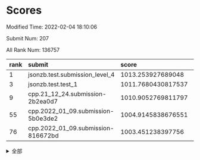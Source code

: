# Scores

Modified Time: 2022-02-04 18:10:06

Submit Num: 207

All Rank Num: 136757

| rank |               submit               |       score        |       sigma        | pk_num |
| :--- | :--------------------------------- | :----------------- | :----------------- | :----- |
| 1    | jsonzb.test.submission_level_4     | 1013.253927689048  | 0.8140466714191898 | 2646   |
| 3    | jsonzb.test.test_1                 | 1011.7680430817537 | 0.8025011754577765 | 2642   |
| 9    | cpp.21_12_24.submission-2b2ea0d7   | 1010.9052769811797 | 0.7789260430290641 | 2644   |
| 55   | cpp.2022_01_09.submission-5b0e3de2 | 1004.9145838676551 | 0.7134843855267081 | 2645   |
| 76   | cpp.2022_01_09.submission-816672bd | 1003.451238397756  | 0.7192423267528347 | 2641   |


<details>
<summary>全部</summary>

| rank |                 submit                 |       score        |       sigma        | pk_num |
| :--- | :------------------------------------- | :----------------- | :----------------- | :----- |
| 1    | jsonzb.test.submission_level_4         | 1013.253927689048  | 0.8140466714191898 | 2646   |
| 2    | gobigger.level_3.submission_level_3_21 | 1011.8791669389605 | 0.7867149743931996 | 2641   |
| 3    | jsonzb.test.test_1                     | 1011.7680430817537 | 0.8025011754577765 | 2642   |
| 4    | gobigger.level_3.submission_level_3_16 | 1011.7623459268178 | 0.7888056169311961 | 2643   |
| 5    | gobigger.level_3.submission_level_3_0  | 1011.6222850603701 | 0.7693974328849137 | 2648   |
| 6    | gobigger.level_3.submission_level_3_8  | 1011.4733643107952 | 0.7842361052767346 | 2638   |
| 7    | gobigger.level_3.submission_level_3_19 | 1011.2631178360845 | 0.7740521361619596 | 2641   |
| 8    | gobigger.level_3.submission_level_3_23 | 1011.2096934829993 | 0.7678747940288355 | 2644   |
| 9    | cpp.21_12_24.submission-2b2ea0d7       | 1010.9052769811797 | 0.7789260430290641 | 2644   |
| 10   | gobigger.level_3.submission_level_3_15 | 1010.6707340741852 | 0.7790888451573109 | 2644   |
| 11   | gobigger.level_3.submission_level_3_1  | 1010.6599345196432 | 0.7791714179952597 | 2642   |
| 12   | gobigger.level_3.submission_level_3_46 | 1010.6421298686245 | 0.7611119522475283 | 2644   |
| 13   | gobigger.level_3.submission_level_3_32 | 1010.6172195169703 | 0.7849992171316524 | 2641   |
| 14   | gobigger.level_3.submission_level_3_10 | 1010.5869683707296 | 0.7860016136221424 | 2645   |
| 15   | gobigger.level_3.submission_level_3_17 | 1010.566216137971  | 0.7593380302264802 | 2639   |
| 16   | gobigger.level_3.submission_level_3_38 | 1010.5428340465047 | 0.7582383802642816 | 2645   |
| 17   | gobigger.level_3.submission_level_3_48 | 1010.5117607408389 | 0.7530223666123743 | 2639   |
| 18   | gobigger.level_3.submission_level_3_3  | 1010.4200998095055 | 0.7492005418527632 | 2642   |
| 19   | gobigger.level_3.submission_level_3_49 | 1010.4093790069488 | 0.7617196337426394 | 2641   |
| 20   | gobigger.level_3.submission_level_3_45 | 1010.2784564509366 | 0.7412116306466524 | 2649   |
| 21   | gobigger.level_3.submission_level_3_5  | 1010.2381862484784 | 0.7499603755169902 | 2641   |
| 22   | gobigger.level_3.submission_level_3_14 | 1010.230228902983  | 0.7977399550382732 | 2642   |
| 23   | gobigger.level_3.submission_level_3_12 | 1010.1657732087982 | 0.7582138975358478 | 2647   |
| 24   | gobigger.level_3.submission_level_3_25 | 1010.1032936365752 | 0.7579167009619817 | 2641   |
| 25   | gobigger.level_3.submission_level_3_9  | 1010.0972435047008 | 0.7550093888152699 | 2641   |
| 26   | gobigger.level_3.submission_level_3_20 | 1010.0200008286786 | 0.7555946238448478 | 2637   |
| 27   | gobigger.level_3.submission_level_3_2  | 1010.0011386796535 | 0.7656015272508847 | 2643   |
| 28   | gobigger.level_3.submission_level_3_43 | 1009.9430571576003 | 0.7522833352222228 | 2645   |
| 29   | gobigger.level_3.submission_level_3_31 | 1009.8925915917899 | 0.7711178282445394 | 2645   |
| 30   | gobigger.level_3.submission_level_3_34 | 1009.8570720051727 | 0.7535431673384358 | 2644   |
| 31   | gobigger.level_3.submission_level_3_40 | 1009.837650960627  | 0.7491485914112129 | 2644   |
| 32   | gobigger.level_3.submission_level_3_35 | 1009.8043337300549 | 0.7655262155234519 | 2639   |
| 33   | gobigger.level_3.submission_level_3_36 | 1009.763660752159  | 0.7443927099362084 | 2645   |
| 34   | gobigger.level_3.submission_level_3_30 | 1009.7572001012219 | 0.7360270933913557 | 2645   |
| 35   | gobigger.level_3.submission_level_3_18 | 1009.7027566594005 | 0.7437777145802652 | 2639   |
| 36   | gobigger.level_3.submission_level_3_29 | 1009.404601208313  | 0.7592001578615297 | 2639   |
| 37   | gobigger.level_3.submission_level_3_28 | 1009.3860255791047 | 0.743056521998261  | 2642   |
| 38   | gobigger.level_3.submission_level_3_4  | 1009.3845247358183 | 0.7544143386483737 | 2640   |
| 39   | gobigger.level_3.submission_level_3_27 | 1009.3669974492174 | 0.7345837313397876 | 2643   |
| 40   | gobigger.level_3.submission_level_3_37 | 1009.2668442815796 | 0.773865772159891  | 2641   |
| 41   | gobigger.level_3.submission_level_3_11 | 1009.2334097035532 | 0.7558288927058973 | 2640   |
| 42   | gobigger.level_3.submission_level_3_6  | 1009.2027340176263 | 0.7508483455926398 | 2645   |
| 43   | gobigger.level_3.submission_level_3_26 | 1009.1580250344703 | 0.7615816670274296 | 2648   |
| 44   | gobigger.level_3.submission_level_3_47 | 1009.0930333436223 | 0.7573596128589546 | 2645   |
| 45   | gobigger.level_3.submission_level_3_13 | 1008.996359251089  | 0.7577194471314352 | 2639   |
| 46   | gobigger.level_3.submission_level_3_39 | 1008.881261706612  | 0.748423046961372  | 2645   |
| 47   | gobigger.level_3.submission_level_3_24 | 1008.8606622146413 | 0.7488887242921687 | 2641   |
| 48   | gobigger.level_3.submission_level_3_41 | 1008.8080358339555 | 0.7582523931402521 | 2643   |
| 49   | gobigger.level_3.submission_level_3_42 | 1008.7845176706038 | 0.7454749676042652 | 2644   |
| 50   | gobigger.level_3.submission_level_3_22 | 1008.7457963482892 | 0.7747585438348308 | 2640   |
| 51   | gobigger.level_3.submission_level_3_7  | 1008.5921891515817 | 0.7312163020230968 | 2642   |
| 52   | gobigger.level_3.submission_level_3_44 | 1008.292551694267  | 0.7352626088804443 | 2645   |
| 53   | gobigger.level_3.submission_level_3_33 | 1007.2106642390986 | 0.7477794076232103 | 2636   |
| 54   | gobigger.level_1.submission_level_1_15 | 1005.1346866195457 | 0.7277233160544585 | 2648   |
| 55   | cpp.2022_01_09.submission-5b0e3de2     | 1004.9145838676551 | 0.7134843855267081 | 2645   |
| 56   | gobigger.level_1.submission_level_1_12 | 1004.7627352971559 | 0.7114263471349753 | 2639   |
| 57   | gobigger.level_1.submission_level_1_6  | 1004.7338774277227 | 0.717098518494743  | 2646   |
| 58   | gobigger.level_1.submission_level_1_9  | 1004.4313009047313 | 0.7185582465448158 | 2645   |
| 59   | gobigger.level_1.submission_level_1_24 | 1004.3066783644158 | 0.7050292778058233 | 2640   |
| 60   | gobigger.level_1.submission_level_1_48 | 1004.2961342178833 | 0.7214308499501693 | 2641   |
| 61   | gobigger.level_1.submission_level_1_8  | 1004.2924069089723 | 0.7137658536153955 | 2641   |
| 62   | gobigger.level_1.submission_level_1_23 | 1004.1316289157671 | 0.7238883071380096 | 2645   |
| 63   | gobigger.level_1.submission_level_1_31 | 1004.1089039372562 | 0.7199510799353759 | 2641   |
| 64   | gobigger.level_1.submission_level_1_45 | 1004.0384504003653 | 0.7205639268909046 | 2641   |
| 65   | gobigger.level_1.submission_level_1_42 | 1003.8042249984234 | 0.7353104770580224 | 2642   |
| 66   | gobigger.level_1.submission_level_1_39 | 1003.7705781425965 | 0.7110608821456577 | 2647   |
| 67   | gobigger.level_1.submission_level_1_5  | 1003.759182744573  | 0.7244690343760112 | 2645   |
| 68   | gobigger.level_1.submission_level_1_26 | 1003.7591104548649 | 0.7151168508339275 | 2635   |
| 69   | gobigger.level_1.submission_level_1_32 | 1003.739970802282  | 0.7174174091436322 | 2646   |
| 70   | gobigger.level_1.submission_level_1_17 | 1003.6478292258872 | 0.7137955209108017 | 2641   |
| 71   | gobigger.level_1.submission_level_1_36 | 1003.6196725694247 | 0.7103504707793489 | 2642   |
| 72   | gobigger.level_1.submission_level_1_27 | 1003.6020406893689 | 0.7131274812920022 | 2648   |
| 73   | gobigger.level_1.submission_level_1_2  | 1003.5817821163041 | 0.709232839881757  | 2642   |
| 74   | gobigger.level_1.submission_level_1_40 | 1003.5735732910654 | 0.7115707698142061 | 2645   |
| 75   | gobigger.level_1.submission_level_1_16 | 1003.4985141437251 | 0.7173987883701303 | 2642   |
| 76   | cpp.2022_01_09.submission-816672bd     | 1003.451238397756  | 0.7192423267528347 | 2641   |
| 77   | gobigger.level_1.submission_level_1_47 | 1003.3932520985027 | 0.7039902412799807 | 2644   |
| 78   | gobigger.level_1.submission_level_1_28 | 1003.3841611922339 | 0.721974911769746  | 2642   |
| 79   | gobigger.level_1.submission_level_1_1  | 1003.3734725177632 | 0.7264281586102018 | 2642   |
| 80   | gobigger.level_1.submission_level_1_34 | 1003.3249507013018 | 0.7174978357481568 | 2644   |
| 81   | gobigger.level_1.submission_level_1_44 | 1003.3014041223842 | 0.7015572741161586 | 2637   |
| 82   | gobigger.level_1.submission_level_1_20 | 1003.2870240074404 | 0.7169319528338639 | 2647   |
| 83   | gobigger.level_1.submission_level_1_4  | 1003.2198563569676 | 0.7038842723848733 | 2641   |
| 84   | gobigger.level_1.submission_level_1_18 | 1003.2000635685474 | 0.7134381919379981 | 2639   |
| 85   | gobigger.level_1.submission_level_1_0  | 1003.1615081688203 | 0.7122632761953758 | 2646   |
| 86   | gobigger.level_1.submission_level_1_14 | 1003.1293465274947 | 0.715886611921358  | 2643   |
| 87   | gobigger.level_1.submission_level_1_11 | 1003.0905288794338 | 0.7289242094714341 | 2645   |
| 88   | gobigger.level_1.submission_level_1_29 | 1002.9579292659735 | 0.7109984471540277 | 2641   |
| 89   | gobigger.level_1.submission_level_1_13 | 1002.9422192466807 | 0.7249566146559576 | 2637   |
| 90   | gobigger.level_1.submission_level_1_46 | 1002.8936753793744 | 0.7211217107580286 | 2642   |
| 91   | gobigger.level_1.submission_level_1_22 | 1002.7138385801015 | 0.7158823013559091 | 2644   |
| 92   | gobigger.level_1.submission_level_1_21 | 1002.6740467403973 | 0.7224825459294472 | 2646   |
| 93   | gobigger.level_1.submission_level_1_30 | 1002.6654085033251 | 0.7203213625408857 | 2637   |
| 94   | gobigger.level_1.submission_level_1_49 | 1002.6291979651267 | 0.7254421153224222 | 2643   |
| 95   | gobigger.level_1.submission_level_1_25 | 1002.5228331331556 | 0.7126907872895316 | 2642   |
| 96   | gobigger.level_1.submission_level_1_43 | 1002.4849501800647 | 0.7116579404841361 | 2641   |
| 97   | gobigger.level_1.submission_level_1_35 | 1002.4547534413337 | 0.7303737199054657 | 2640   |
| 98   | gobigger.level_1.submission_level_1_33 | 1002.4459749110334 | 0.7230964237249959 | 2643   |
| 99   | gobigger.level_1.submission_level_1_10 | 1002.3962430106034 | 0.7055510799798886 | 2643   |
| 100  | gobigger.level_1.submission_level_1_41 | 1002.3951196581835 | 0.7211793059182113 | 2644   |
| 101  | gobigger.level_1.submission_level_1_19 | 1002.3709025806959 | 0.7128565805855817 | 2639   |
| 102  | gobigger.level_1.submission_level_1_38 | 1002.3377082530315 | 0.7274271242060498 | 2648   |
| 103  | gobigger.level_1.submission_level_1_7  | 1002.1766706902384 | 0.7115871967828884 | 2641   |
| 104  | gobigger.level_1.submission_level_1_3  | 1002.0886512859456 | 0.7293018588250718 | 2639   |
| 105  | gobigger.level_1.submission_level_1_37 | 1001.5895505956817 | 0.7202020658578119 | 2639   |
| 106  | gobigger.random.submission_random_47   | 997.8087659234668  | 0.7093850530184832 | 2644   |
| 107  | gobigger.random.submission_random_35   | 997.5428342780805  | 0.7012199857385248 | 2644   |
| 108  | gobigger.random.submission_random_44   | 997.0922748255645  | 0.7008762736819852 | 2638   |
| 109  | gobigger.random.submission_random_48   | 997.0397078630817  | 0.7176529295634353 | 2638   |
| 110  | gobigger.random.submission_random_30   | 997.0253679802884  | 0.7075257027295547 | 2642   |
| 111  | gobigger.random.submission_random_37   | 996.95219710771    | 0.7157224900188994 | 2651   |
| 112  | gobigger.random.submission_random_23   | 996.9045087013558  | 0.7214149387032468 | 2647   |
| 113  | gobigger.random.submission_random_46   | 996.8866319451363  | 0.705353307907307  | 2644   |
| 114  | gobigger.random.submission_random_43   | 996.8171392932711  | 0.7081564564816414 | 2643   |
| 115  | gobigger.random.submission_random_21   | 996.803663900957   | 0.7080330489380404 | 2646   |
| 116  | gobigger.random.submission_random_11   | 996.6316539357275  | 0.7014907536034903 | 2645   |
| 117  | gobigger.random.submission_random_36   | 996.6293393718496  | 0.7024917149317245 | 2640   |
| 118  | gobigger.random.submission_random_29   | 996.4647102675268  | 0.718702283255876  | 2638   |
| 119  | gobigger.random.submission_random_28   | 996.3779219866668  | 0.7049744243835495 | 2643   |
| 120  | gobigger.random.submission_random_1    | 996.3659232926238  | 0.718229405139537  | 2643   |
| 121  | gobigger.random.submission_random_3    | 996.2602370830361  | 0.722849985221067  | 2641   |
| 122  | gobigger.random.submission_random_19   | 996.1703635158676  | 0.709280039111259  | 2644   |
| 123  | gobigger.random.submission_random_16   | 996.1400971330801  | 0.6984044681828229 | 2641   |
| 124  | gobigger.random.submission_random_4    | 996.1271671797855  | 0.6993375613978258 | 2650   |
| 125  | gobigger.random.submission_random_25   | 996.1000700670695  | 0.7103815845619113 | 2643   |
| 126  | gobigger.random.submission_random_18   | 996.0652879366266  | 0.7185170894839893 | 2642   |
| 127  | gobigger.random.submission_random_2    | 996.0332702489497  | 0.716257468876973  | 2643   |
| 128  | gobigger.random.submission_random_38   | 995.9119477713618  | 0.7147627165703592 | 2643   |
| 129  | gobigger.random.submission_random_15   | 995.8809718712679  | 0.7139718277065896 | 2645   |
| 130  | gobigger.random.submission_random_24   | 995.803541748209   | 0.7146145817043095 | 2645   |
| 131  | gobigger.random.submission_random_45   | 995.7684606135668  | 0.7040363711480464 | 2641   |
| 132  | gobigger.random.submission_random_42   | 995.6935449492739  | 0.7229054988063146 | 2642   |
| 133  | gobigger.random.submission_random_8    | 995.6845458122206  | 0.7119621236288282 | 2644   |
| 134  | gobigger.random.submission_random_31   | 995.6589702642085  | 0.7223535305963548 | 2646   |
| 135  | gobigger.random.submission_random_27   | 995.6548232322756  | 0.7059973702789987 | 2645   |
| 136  | gobigger.random.submission_random_32   | 995.6340347644311  | 0.7089419916307333 | 2639   |
| 137  | gobigger.random.submission_random_13   | 995.6334149874297  | 0.7188438079972739 | 2643   |
| 138  | gobigger.random.submission_random_17   | 995.5114334645557  | 0.7131785418346055 | 2641   |
| 139  | gobigger.random.submission_random_6    | 995.5046292919283  | 0.7173679709985105 | 2644   |
| 140  | gobigger.random.submission_random_20   | 995.482447109379   | 0.7177463667743714 | 2640   |
| 141  | gobigger.random.submission_random_14   | 995.4673971690084  | 0.7252111059908649 | 2644   |
| 142  | gobigger.random.submission_random_9    | 995.4263258838521  | 0.7073885626122278 | 2644   |
| 143  | gobigger.random.submission_random_22   | 995.3079910112073  | 0.7202671051877535 | 2644   |
| 144  | gobigger.random.submission_random_39   | 995.3023279414552  | 0.7154605025856366 | 2645   |
| 145  | gobigger.random.submission_random_40   | 995.2935721478098  | 0.7092250509836554 | 2645   |
| 146  | gobigger.random.submission_random_41   | 995.2841320103033  | 0.7193485351000058 | 2640   |
| 147  | gobigger.random.submission_random_7    | 995.2575290672976  | 0.7206831160343448 | 2640   |
| 148  | gobigger.random.submission_random_5    | 995.2242381129529  | 0.7174333124796649 | 2636   |
| 149  | gobigger.random.submission_random_10   | 995.1069668492563  | 0.7094251083333772 | 2646   |
| 150  | gobigger.random.submission_random_49   | 994.9186643188657  | 0.7216317754635234 | 2638   |
| 151  | gobigger.random.submission_random_34   | 994.8566358316142  | 0.7164116717350719 | 2643   |
| 152  | gobigger.random.submission_random_12   | 994.7737676500365  | 0.7088208262184394 | 2639   |
| 153  | gobigger.random.submission_random_33   | 994.7583091710558  | 0.7301198682920459 | 2640   |
| 154  | gobigger.random.submission_random_0    | 994.5872726613558  | 0.7112510186077433 | 2645   |
| 155  | gobigger.level_2.submission_level_2_14 | 994.2147935807347  | 0.7302044674293084 | 2635   |
| 156  | gobigger.random.submission_random_26   | 994.1073922669993  | 0.7211392366341005 | 2642   |
| 157  | gobigger.level_2.submission_level_2_27 | 993.8070034333258  | 0.7324824022829072 | 2639   |
| 158  | gobigger.level_2.submission_level_2_23 | 993.6725504741511  | 0.738148913908193  | 2647   |
| 159  | gobigger.level_2.submission_level_2_46 | 993.474084036388   | 0.7458406148857718 | 2642   |
| 160  | gobigger.level_2.submission_level_2_31 | 993.4715930419965  | 0.7386980279172862 | 2644   |
| 161  | gobigger.level_2.submission_level_2_6  | 993.2982172709219  | 0.734059888285242  | 2644   |
| 162  | gobigger.level_2.submission_level_2_42 | 993.2038619256377  | 0.7343714806027392 | 2645   |
| 163  | gobigger.level_2.submission_level_2_37 | 993.061341891641   | 0.749765989372925  | 2643   |
| 164  | gobigger.level_2.submission_level_2_19 | 992.9816454970321  | 0.7444964357657751 | 2644   |
| 165  | gobigger.level_2.submission_level_2_47 | 992.9580962084726  | 0.742986399061662  | 2645   |
| 166  | gobigger.level_2.submission_level_2_9  | 992.8634862595873  | 0.7287856518140032 | 2644   |
| 167  | gobigger.level_2.submission_level_2_43 | 992.7619495033762  | 0.7504098490807773 | 2641   |
| 168  | gobigger.level_2.submission_level_2_13 | 992.5980962946562  | 0.7357864889438812 | 2646   |
| 169  | gobigger.level_2.submission_level_2_39 | 992.5846072934395  | 0.7304402834971637 | 2641   |
| 170  | gobigger.level_2.submission_level_2_40 | 992.488434601506   | 0.7353759564955317 | 2644   |
| 171  | gobigger.level_2.submission_level_2_32 | 992.3787576610239  | 0.7516927935127856 | 2644   |
| 172  | gobigger.level_2.submission_level_2_2  | 992.2849574465774  | 0.7430201137322671 | 2645   |
| 173  | gobigger.level_2.submission_level_2_25 | 992.2837067175188  | 0.7533789265014549 | 2642   |
| 174  | gobigger.level_2.submission_level_2_29 | 992.2480749654635  | 0.7515750599740078 | 2641   |
| 175  | gobigger.level_2.submission_level_2_12 | 992.2176113993115  | 0.7440580054020633 | 2647   |
| 176  | gobigger.level_2.submission_level_2_7  | 992.1830186321025  | 0.7251086197643065 | 2646   |
| 177  | gobigger.level_2.submission_level_2_48 | 992.1627028293944  | 0.7389009591005536 | 2638   |
| 178  | gobigger.level_2.submission_level_2_3  | 992.1399445813605  | 0.7606076067470355 | 2642   |
| 179  | gobigger.level_2.submission_level_2_15 | 992.1125634171502  | 0.7488002920595133 | 2643   |
| 180  | gobigger.level_2.submission_level_2_28 | 992.0731355440611  | 0.7365526694564557 | 2648   |
| 181  | gobigger.level_2.submission_level_2_49 | 992.0592539524322  | 0.7366992972407936 | 2640   |
| 182  | gobigger.level_2.submission_level_2_33 | 992.0150554561333  | 0.7537118722412314 | 2649   |
| 183  | gobigger.level_2.submission_level_2_1  | 991.954603577557   | 0.7503935896065671 | 2646   |
| 184  | gobigger.level_2.submission_level_2_41 | 991.9457220384104  | 0.7500992152863873 | 2641   |
| 185  | gobigger.level_2.submission_level_2_10 | 991.9451352827543  | 0.735969670869572  | 2642   |
| 186  | gobigger.level_2.submission_level_2_22 | 991.8954622782934  | 0.7321129194753857 | 2640   |
| 187  | gobigger.level_2.submission_level_2_36 | 991.8904107264926  | 0.7517985235482036 | 2640   |
| 188  | gobigger.level_2.submission_level_2_4  | 991.8103958290507  | 0.7551197252939419 | 2645   |
| 189  | gobigger.level_2.submission_level_2_18 | 991.7669544437998  | 0.7391350408330121 | 2638   |
| 190  | gobigger.level_2.submission_level_2_17 | 991.6965634868973  | 0.7272947083023078 | 2647   |
| 191  | gobigger.level_2.submission_level_2_45 | 991.6284206406126  | 0.7497757353176865 | 2641   |
| 192  | gobigger.level_2.submission_level_2_26 | 991.5264935620783  | 0.7399362045214769 | 2640   |
| 193  | gobigger.level_2.submission_level_2_34 | 991.4657801178607  | 0.7625331798762655 | 2638   |
| 194  | gobigger.level_2.submission_level_2_30 | 991.4355500374562  | 0.7537622885858076 | 2643   |
| 195  | gobigger.level_2.submission_level_2_5  | 991.429065702458   | 0.7600808467533592 | 2643   |
| 196  | gobigger.level_2.submission_level_2_20 | 991.4230653436757  | 0.7530476428836452 | 2645   |
| 197  | gobigger.level_2.submission_level_2_16 | 991.4186209660157  | 0.7631216930054324 | 2641   |
| 198  | gobigger.level_2.submission_level_2_8  | 991.3288392898409  | 0.7485835565466368 | 2642   |
| 199  | gobigger.level_2.submission_level_2_24 | 991.260911133923   | 0.7761129396433504 | 2644   |
| 200  | gobigger.level_2.submission_level_2_35 | 991.1037246786291  | 0.7584862721681753 | 2646   |
| 201  | gobigger.level_2.submission_level_2_21 | 991.0684642420359  | 0.7421146134631191 | 2645   |
| 202  | gobigger.level_2.submission_level_2_38 | 990.9307519660432  | 0.7443270900291558 | 2641   |
| 203  | gobigger.level_2.submission_level_2_11 | 990.5737582812346  | 0.7590602515967984 | 2646   |
| 204  | gobigger.level_2.submission_level_2_0  | 990.0923077607981  | 0.7774993758511579 | 2641   |
| 205  | gobigger.level_2.submission_level_2_44 | 989.9083909119488  | 0.771989873284146  | 2639   |
| 206  | gobigger.none.submission_none_1        | 976.7645938278121  | 1.4684728084891236 | 2647   |
| 207  | gobigger.none.submission_none_0        | 975.4298833631065  | 1.4842049844173189 | 2641   |

</details>